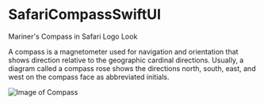 # SafariCompassSwiftUI
Mariner's Compass in Safari Logo Look


A compass is a magnetometer used for navigation and orientation that shows direction relative to the geographic cardinal directions. Usually, a diagram called a compass rose shows the directions north, south, east, and west on the compass face as abbreviated initials.


![Image of Compass]()
